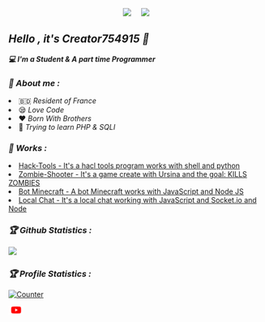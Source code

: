 <!-- Github README -->
<p align="center"><a href="https://github.com/Creator754915">
<img height="165" src="https://github-readme-stats.vercel.app/api?username=Creator754915&show_icons=true&include_all_commits=true&theme=react&cache_seconds=3200&hide_border=true" /></a>
&nbsp;&nbsp;&nbsp;
<a href="https://github.com/Creator754915"><img src="https://github-readme-stats.vercel.app/api/top-langs/?username=Creator754915&layout=compact&theme=react&hide_border=true" />
</a></p>

<h2><b><i>Hello , it's Creator754915 👋</i></b></h2>
<b><i>💻 I'm a Student & A part time Programmer</i></b>

<h3><b><i>🤠 About me :</i></b></h3>
<li> 🇧🇩 <i>Resident of France</i></li>
<li> 😪 <i>Love Code</i></li>
<li> ❤️ <i>Born With Brothers</i></li>
<li> 🐍 <i>Trying to learn PHP & SQLI</i></li>

<h3><b><i>📖 Works :</i></b></h3>
<li> <a href="https://github.com/Creator754915/Hack-Tools">Hack-Tools - It's a hacl tools program works with shell and python</a>
<li> <a href="https://github.com/Creator754915/Zombie-Shooter">Zombie-Shooter - It's a game create with Ursina and the goal: KILLS ZOMBIES</a>
<li> <a href="https://github.com/Creator754915/Bot-Minecraft-JS">Bot Minecraft - A bot Minecraft works with JavaScript and Node JS</a>
<li> <a href="https://github.com/Creator754915/local-chat-js">Local Chat - It's a local chat working with JavaScript and Socket.io and Node</a>

<h3><b><i>🏆 Github Statistics :</i></b></h3>
<a href="https://github.com/Creator754915"><img width=550 src="https://github-profile-trophy.vercel.app/?username=Creator754915&theme=dracula&no-frame=true&title=Followers,Stars,Commit,Repository,Issues"/></a>

<h3><b><i>🏆 Profile Statistics :</i></b></h3>
<a href="https://github.com/Creator754915"><img height="25" title="Counter" src="https://komarev.com/ghpvc/?username=Creator754915&color=blueviolet&style=flat-square"></a>
  
 <a href="https://www.youtube.com/@majjor_minecraft"><img align="left" title="Youtube" alt="Youtube" width="30px" src="assets/logoyt.png" /></a>
